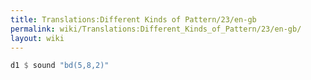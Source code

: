 ```yaml
---
title: Translations:Different Kinds of Pattern/23/en-gb
permalink: wiki/Translations:Different_Kinds_of_Pattern/23/en-gb/
layout: wiki
---
```


``` Haskell
d1 $ sound "bd(5,8,2)"
```

